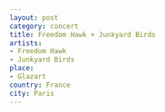 ```yaml
---
layout: post
category: concert
title: Freedom Hawk + Junkyard Birds
artists: 
- Freedom Hawk
- Junkyard Birds
place: 
- Glazart
country: France
city: Paris
---
```



